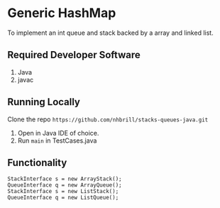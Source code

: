 # Generic HashMap
To implement an int queue and stack backed by a array and linked list.

## Required Developer Software
1. Java
2. javac

## Running Locally
Clone the repo ```https://github.com/nhbrill/stacks-queues-java.git```
1. Open in Java IDE of choice.
2. Run ```main``` in TestCases.java

## Functionality
```StackInterface s = new ArrayStack();```<br />
```QueueInterface q = new ArrayQueue();```<br />
```StackInterface s = new ListStack();```<br />
```QueueInterface q = new ListQueue();```<br />





